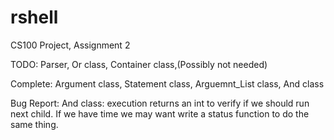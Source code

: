 # rshell
CS100 Project, Assignment 2

TODO:
	Parser,
	Or class,
	Container class,(Possibly not needed)


Complete:
	Argument class,
	Statement class,
	Arguemnt_List class,
	And class

Bug Report:
	And class:
	execution returns an int to verify if we should run next child. If we have time we may want write a status function to do the same thing.

